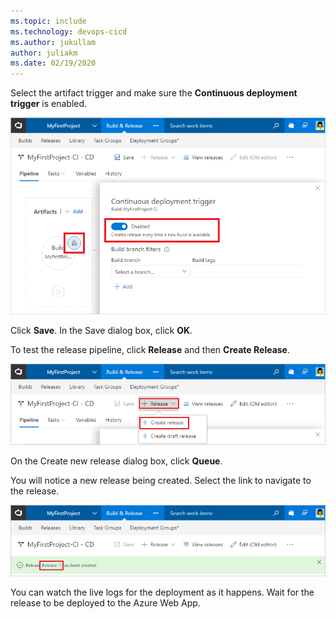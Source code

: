 ```yaml
---
ms.topic: include
ms.technology: devops-cicd
ms.author: jukullam
author: juliakm
ms.date: 02/19/2020
---
```


Select the artifact trigger and make sure the **Continuous deployment trigger** is enabled.

![build artifact trigger in release pipeline](../media/build-artifact-trigger-in-release-definition.png)

Click **Save**. In the Save dialog box, click **OK**.

To test the release pipeline, click **Release** and then **Create Release**.

![create release](../../../apps/cd/azure/media/create-release.png)

On the Create new release dialog box, click **Queue**.

You will notice a new release being created. Select the link to navigate to the release.

![new release created message](../../../apps/cd/azure/media/new-release-created-message.png)

You can watch the live logs for the deployment as it happens. Wait for the release to be deployed to the Azure Web App.
